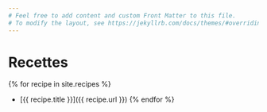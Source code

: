 ```yaml
---
# Feel free to add content and custom Front Matter to this file.
# To modify the layout, see https://jekyllrb.com/docs/themes/#overriding-theme-defaults
---
```


# Recettes

{% for recipe in site.recipes %}
- [{{ recipe.title }}]({{ recipe.url }})
{% endfor %}

